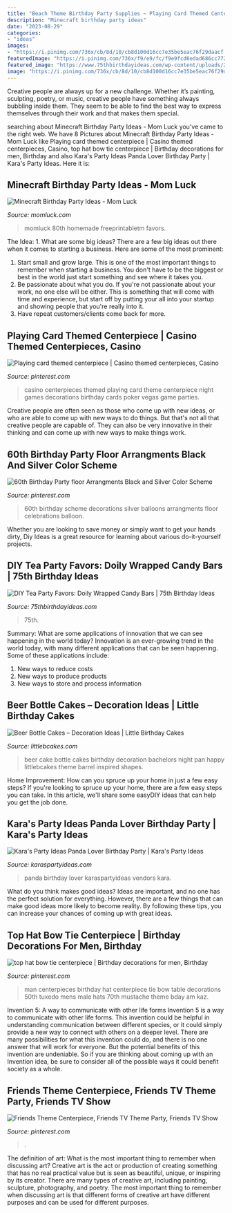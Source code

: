 ```yaml
---
title: "Beach Theme Birthday Party Supplies ~ Playing Card Themed Centerpiece"
description: "Minecraft birthday party ideas"
date: "2023-08-29"
categories:
- "ideas"
images:
- "https://i.pinimg.com/736x/cb/8d/10/cb8d100d16cc7e35be5eac76f29daacf.jpg"
featuredImage: "https://i.pinimg.com/736x/f9/e9/fc/f9e9fcd6edad686cc772bb454350357b--little-man-top-hats.jpg"
featured_image: "https://www.75thbirthdayideas.com/wp-content/uploads/2014/03/db55303306994d9d7708fa8a496d3149.jpg"
image: "https://i.pinimg.com/736x/cb/8d/10/cb8d100d16cc7e35be5eac76f29daacf.jpg"
---
```



Creative people are always up for a new challenge. Whether it’s painting, sculpting, poetry, or music, creative people have something always bubbling inside them. They seem to be able to find the best way to express themselves through their work and that makes them special.

	

		
searching about Minecraft Birthday Party Ideas - Mom Luck you've came to the right web. We have 8 Pictures about Minecraft Birthday Party Ideas - Mom Luck like Playing card themed centerpiece | Casino themed centerpieces, Casino, top hat bow tie centerpiece | Birthday decorations for men, Birthday and also Kara&#039;s Party Ideas Panda Lover Birthday Party | Kara&#039;s Party Ideas. Here it is:
		
    
## Minecraft Birthday Party Ideas - Mom Luck

<img loading=lazy src="https://momluck.com/wp-content/uploads/2014/06/minecraft-ideas--e1421001556318.jpg" onerror="this.onerror=null;this.src='https://tse4.mm.bing.net/th?id=OIP.uS57mNo7gu6sN8gazrSwKwHaKd&amp;pid=15.1';" alt="Minecraft Birthday Party Ideas - Mom Luck">

_Source: momluck.com_

>momluck 80th homemade freeprintabletm favors. 

	

The Idea: 1. What are some big ideas?
There are a few big ideas out there when it comes to starting a business. Here are some of the most prominent:
1. Start small and grow large. This is one of the most important things to remember when starting a business. You don't have to be the biggest or best in the world just start something and see where it takes you.
2. Be passionate about what you do. If you're not passionate about your work, no one else will be either. This is something that will come with time and experience, but start off by putting your all into your startup and showing people that you're really into it.
3. Have repeat customers/clients come back for more.

    
## Playing Card Themed Centerpiece | Casino Themed Centerpieces, Casino

<img loading=lazy src="https://i.pinimg.com/736x/53/16/90/53169040ae50c404ac508ec5c89c8ef2--casino-theme-casino-party.jpg" onerror="this.onerror=null;this.src='https://tse1.mm.bing.net/th?id=OIP.pA2m1InFGRFB_nXzKFV7fgHaJ4&amp;pid=15.1';" alt="Playing card themed centerpiece | Casino themed centerpieces, Casino">

_Source: pinterest.com_

>casino centerpieces themed playing card theme centerpiece night games decorations birthday cards poker vegas game parties. 

	

Creative people are often seen as those who come up with new ideas, or who are able to come up with new ways to do things. But that's not all that creative people are capable of. They can also be very innovative in their thinking and can come up with new ways to make things work.

    
## 60th Birthday Party Floor Arrangments Black And Silver Color Scheme

<img loading=lazy src="https://i.pinimg.com/736x/26/fa/65/26fa6582c3410081463a68897b596df1.jpg" onerror="this.onerror=null;this.src='https://tse4.mm.bing.net/th?id=OIP.lh8uBG17jaoRcMFUbH2H6gHaNI&amp;pid=15.1';" alt="60th Birthday Party floor Arrangments Black and Silver Color Scheme">

_Source: pinterest.com_

>60th birthday scheme decorations silver balloons arrangments floor celebrations balloon. 

	

Whether you are looking to save money or simply want to get your hands dirty, Diy Ideas is a great resource for learning about various do-it-yourself projects.

    
## DIY Tea Party Favors: Doily Wrapped Candy Bars | 75th Birthday Ideas

<img loading=lazy src="https://www.75thbirthdayideas.com/wp-content/uploads/2014/03/db55303306994d9d7708fa8a496d3149.jpg" onerror="this.onerror=null;this.src='https://tse2.mm.bing.net/th?id=OIP.DvP61oKXHx9_WV6bYauY2wHaLH&amp;pid=15.1';" alt="DIY Tea Party Favors: Doily Wrapped Candy Bars | 75th Birthday Ideas">

_Source: 75thbirthdayideas.com_

>75th. 

	

Summary: What are some applications of innovation that we can see happening in the world today?
Innovation is an ever-growing trend in the world today, with many different applications that can be seen happening. Some of these applications include: 
1. New ways to reduce costs 
2. New ways to produce products 
3. New ways to store and process information 

    
## Beer Bottle Cakes – Decoration Ideas | Little Birthday Cakes

<img loading=lazy src="http://www.littlebcakes.com/wp-content/uploads/2014/01/Beer-Bottle-Cake-Pan.jpg" onerror="this.onerror=null;this.src='https://tse3.mm.bing.net/th?id=OIP.kKDddyWVZKOFQbowZzYk2wHaJ4&amp;pid=15.1';" alt="Beer Bottle Cakes – Decoration Ideas | Little Birthday Cakes">

_Source: littlebcakes.com_

>beer cake bottle cakes birthday decoration bachelors night pan happy littlebcakes theme barrel inspired shapes. 

	

Home Improvement: How can you spruce up your home in just a few easy steps?
If you're looking to spruce up your home, there are a few easy steps you can take. In this article, we'll share some easyDIY ideas that can help you get the job done.

    
## Kara&#039;s Party Ideas Panda Lover Birthday Party | Kara&#039;s Party Ideas

<img loading=lazy src="https://karaspartyideas.com/wp-content/uploads/2018/01/Panda-Lover-Birthday-Party-via-Karas-Party-Ideas-KarasPartyIdeas.com8_.jpg" onerror="this.onerror=null;this.src='https://tse1.mm.bing.net/th?id=OIP.qyQnDq_wJQ0QEPXLpj4M3QHaLL&amp;pid=15.1';" alt="Kara&#039;s Party Ideas Panda Lover Birthday Party | Kara&#039;s Party Ideas">

_Source: karaspartyideas.com_

>panda birthday lover karaspartyideas vendors kara. 

	

What do you think makes good ideas?
Ideas are important, and no one has the perfect solution for everything. However, there are a few things that can make good ideas more likely to become reality. By following these tips, you can increase your chances of coming up with great ideas.

    
## Top Hat Bow Tie Centerpiece | Birthday Decorations For Men, Birthday

<img loading=lazy src="https://i.pinimg.com/736x/f9/e9/fc/f9e9fcd6edad686cc772bb454350357b--little-man-top-hats.jpg" onerror="this.onerror=null;this.src='https://tse2.mm.bing.net/th?id=OIP.zxLfZHJ637g9WT0TO-6XVwHaNK&amp;pid=15.1';" alt="top hat bow tie centerpiece | Birthday decorations for men, Birthday">

_Source: pinterest.com_

>man centerpieces birthday hat centerpiece tie bow table decorations 50th tuxedo mens male hats 70th mustache theme bday am kaz. 

	

Invention 5: A way to communicate with other life forms
Invention 5 is a way to communicate with other life forms. This invention could be helpful in understanding communication between different species, or it could simply provide a new way to connect with others on a deeper level. There are many possibilities for what this invention could do, and there is no one answer that will work for everyone. But the potential benefits of this invention are undeniable. So if you are thinking about coming up with an Invention idea, be sure to consider all of the possible ways it could benefit society as a whole.

    
## Friends Theme Centerpiece, Friends TV Theme Party, Friends TV Show

<img loading=lazy src="https://i.pinimg.com/736x/cb/8d/10/cb8d100d16cc7e35be5eac76f29daacf.jpg" onerror="this.onerror=null;this.src='https://tse4.mm.bing.net/th?id=OIP.89pEBc0-m2fwbLyYk8NL0QHaJ3&amp;pid=15.1';" alt="Friends Theme Centerpiece, Friends TV Theme Party, Friends TV Show">

_Source: pinterest.com_

>. 

	

The definition of art: What is the most important thing to remember when discussing art?
Creative art is the act or production of creating something that has no real practical value but is seen as beautiful, unique, or inspiring by its creator. There are many types of creative art, including painting, sculpture, photography, and poetry. The most important thing to remember when discussing art is that different forms of creative art have different purposes and can be used for different purposes.

